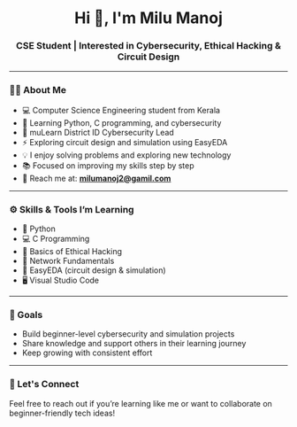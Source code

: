 <h1 align="center">Hi 👋, I'm Milu Manoj</h1>
<h3 align="center">CSE Student | Interested in Cybersecurity, Ethical Hacking & Circuit Design</h3>

---

### 🙋‍♂️ About Me

- 💻 Computer Science Engineering student from Kerala  
- 🧠 Learning Python, C programming, and cybersecurity   
- 🔐 muLearn District ID Cybersecurity Lead  
- ⚡ Exploring circuit design and simulation using EasyEDA  
- 💡 I enjoy solving problems and exploring new technology  
- 📚 Focused on improving my skills step by step  
- 📧 Reach me at: **milumanoj2@gamil.com**

---

### ⚙️ Skills & Tools I’m Learning

- 🐍 Python  
- 💻 C Programming  
- 🔐 Basics of Ethical Hacking  
- 📡 Network Fundamentals  
- 📐 EasyEDA (circuit design & simulation)  
- 🖥️ Visual Studio Code  

---

### 🎯 Goals

- Build beginner-level cybersecurity and simulation projects  
- Share knowledge and support others in their learning journey  
- Keep growing with consistent effort

---

### 🤝 Let's Connect

Feel free to reach out if you’re learning like me or want to collaborate on beginner-friendly tech ideas!


